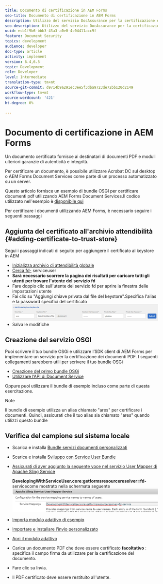 ```yaml
---
title: Documento di certificazione in AEM Forms
seo-title: Documento di certificazione in AEM Forms
description: Utilizzo del servizio DocAssurance per la certificazione di documenti PDF in AEM Forms
seo-description: Utilizzo del servizio DocAssurance per la certificazione di documenti PDF in AEM Forms
uuid: ecb1f9b6-bbb3-43a3-a0e0-4c04411acc9f
feature: Document Security
topics: development
audience: developer
doc-type: article
activity: implement
version: 6.4,6.5
topic: Development
role: Developer
level: Intermediate
translation-type: tm+mt
source-git-commit: d9714b9a291ec3ee5f3dba9723de72bb120d2149
workflow-type: tm+mt
source-wordcount: '421'
ht-degree: 0%

---
```



# Documento di certificazione in AEM Forms

Un documento certificato fornisce ai destinatari di documenti PDF e moduli ulteriori garanzie di autenticità e integrità.

Per certificare un documento, è possibile utilizzare Acrobat DC sul desktop o AEM Forms Document Services come parte di un processo automatizzato su un server.

Questo articolo fornisce un esempio di bundle OSGI per certificare documenti pdf utilizzando AEM Forms Document Services.Il codice utilizzato nell&#39;esempio è [disponibile qui](https://helpx.adobe.com/experience-manager/6-4/forms/using/aem-document-services-programmatically.html)

Per certificare i documenti utilizzando AEM Forms, è necessario seguire i seguenti passaggi

## Aggiunta del certificato all&#39;archivio attendibilità {#adding-certificate-to-trust-store}

Segui i passaggi indicati di seguito per aggiungere il certificato al keystore in AEM

* [Inizializza archivio di attendibilità globale](http://localhost:4502/libs/granite/security/content/truststore.html)
* [Cerca fd-](http://localhost:4502/security/users.html) serviceuser
* **Sarà necessario scorrere la pagina dei risultati per caricare tutti gli utenti per trovare l&#39;utente del servizio fd**
* Fare doppio clic sull&#39;utente del servizio fd per aprire la finestra delle impostazioni utente
* Fai clic su &quot;Aggiungi chiave privata dal file del keystore&quot;.Specifica l&#39;alias e la password specifici del certificato
   ![certificato aggiuntivo](assets/adding-certificate-keystore.PNG)
* Salva le modifiche

## Creazione del servizio OSGI

Puoi scrivere il tuo bundle OSGi e utilizzare l’SDK client di AEM Forms per implementare un servizio per la certificazione dei documenti PDF. I seguenti collegamenti sarebbero utili per scrivere il tuo bundle OSGi

* [Creazione del primo bundle OSGi](https://helpx.adobe.com/experience-manager/using/maven_arch13.html)
* [Utilizzare l’API di Document Service](https://helpx.adobe.com/experience-manager/6-4/forms/using/aem-document-services-programmatically.html)

Oppure puoi utilizzare il bundle di esempio incluso come parte di questa esercitazione.

>[!NOTE]
>
>Il bundle di esempio utilizza un alias chiamato &quot;ares&quot; per certificare i documenti. Quindi, assicurati che il tuo alias sia chiamato &quot;ares&quot; quando utilizzi questo bundle

## Verifica del campione sul sistema locale

* Scarica e installa [Bundle servizi documenti personalizzati](/help/forms/assets/common-osgi-bundles/AEMFormsDocumentServices.core-1.0-SNAPSHOT.jar)
* Scarica e installa [Sviluppo con Service User Bundle](/help/forms/assets/common-osgi-bundles/DevelopingWithServiceUser.jar)
* [Assicurati di aver aggiunto la seguente voce nel servizio User Mapper di Apache Sling Service](http://localhost:4502/system/console/configMgr)

   **DevelopingWithServiceUser.core:getformsresourceresolver=fd-** servicecome mostrato nella schermata seguente
   ![User-Mapper](assets/user-mapper-service.PNG)
* [Importa modulo adattivo di esempio](assets/certify-pdf-af.zip)
* [Importare e installare l’invio personalizzato](assets/custom-submit-certify.zip)
* [Apri il modulo adattivo](http://localhost:4502/content/dam/formsanddocuments/certifypdf/jcr:content?wcmmode=disabled)
* Carica un documento PDF che deve essere certificato
   **facoltativo** : specifica il campo firma da utilizzare per la certificazione del documento.
* Fare clic su Invia.
* Il PDF certificato deve essere restituito all&#39;utente.


